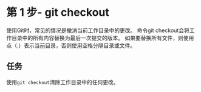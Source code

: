 # 第 1 步- git checkout
使用Git时，常见的情况是撤消当前工作目录中的更改。 命令git checkout会将工作目录中的所有内容替换为最后一次提交的版本。
如果要替换所有文件，则使用点（.）表示当前目录，否则使用空格分隔目录或文件。

## 任务
使用`git checkout`清除工作目录中的任何更改。
